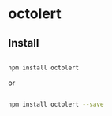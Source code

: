 # octolert #



## Install ##

``` bash

npm install octolert

```

or

``` bash

npm install octolert --save

```
